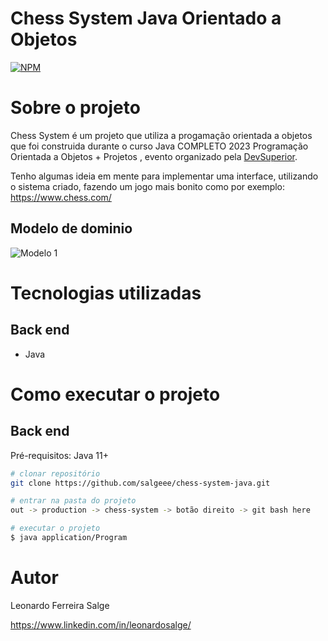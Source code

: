 # Chess System Java Orientado a Objetos 
[![NPM](https://img.shields.io/npm/l/react)](https://github.com/salgeee/chess-system-java/blob/master/LICENSE) 

# Sobre o projeto


Chess System é um projeto que utiliza a progamação orientada a objetos que foi construida durante o curso Java COMPLETO 2023 Programação Orientada a Objetos + Projetos
, evento organizado pela [DevSuperior](https://devsuperior.com "Site da DevSuperior").

Tenho algumas ideia em mente para implementar uma interface, utilizando o sistema criado, fazendo um jogo mais bonito como por exemplo: https://www.chess.com/


## Modelo de dominio 
![Modelo 1](https://raw.githubusercontent.com/acenelio/chess-system-design/master/chess-system-design.png) 


# Tecnologias utilizadas
## Back end
- Java


# Como executar o projeto

## Back end
Pré-requisitos: Java 11+

```bash
# clonar repositório
git clone https://github.com/salgeee/chess-system-java.git

# entrar na pasta do projeto 
out -> production -> chess-system -> botão direito -> git bash here

# executar o projeto
$ java application/Program


```

# Autor

Leonardo Ferreira Salge

https://www.linkedin.com/in/leonardosalge/


